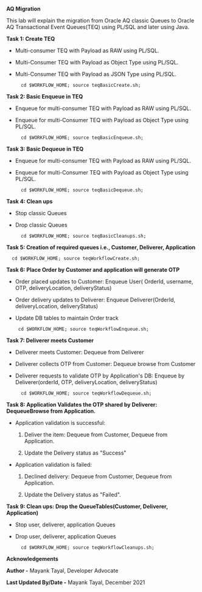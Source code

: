 **AQ Migration**

This lab will explain the migration from Oracle AQ classic Queues to Oracle AQ Transactional Event Queues(TEQ) using PL/SQL and later using Java. 

**Task 1: Create TEQ**

- Multi-consumer TEQ with Payload as RAW using PL/SQL.

- Multi-Consumer TEQ with Payload as Object Type using PL/SQL.

- Multi-Consumer TEQ with Payload as JSON Type using PL/SQL.

        
        cd $WORKFLOW_HOME; source teqBasicCreate.sh;

  
    

**Task 2: Basic Enqueue in TEQ**

- Enqueue for multi-consumer TEQ with Payload as RAW using PL/SQL.

- Enqueue for multi-Consumer TEQ with Payload as Object Type using PL/SQL.
        

        cd $WORKFLOW_HOME; source teqBasicEnqueue.sh;

       

**Task 3: Basic Dequeue in TEQ**

- Enqueue for multi-consumer TEQ with Payload as RAW using PL/SQL.

- Enqueue for multi-Consumer TEQ with Payload as Object Type using PL/SQL.
        

        cd $WORKFLOW_HOME; source teqBasicDequeue.sh;

       

**Task 4: Clean ups**

- Stop classic Queues
   
- Drop classic Queues 
   

        cd $WORKFLOW_HOME; source teqBasicCleanups.sh;
        

**Task 5: Creation of required queues i.e., Customer, Deliverer, Application**

      cd $WORKFLOW_HOME; source teqWorkflowCreate.sh;
      
**Task 6: Place Order by Customer and application will generate OTP**

- Order placed updates to Customer: Enqueue User( OrderId, username, OTP, deliveryLocation, deliveryStatus)

- Order delivery updates to Deliverer: Enqueue Deliverer(OrderId, deliveryLocation, deliveryStatus)

- Update DB tables to maintain Order track

       cd $WORKFLOW_HOME; source teqWorkflowEnqueue.sh;
       
**Task 7: Deliverer meets Customer**

- Deliverer meets Customer: Dequeue from Deliverer

- Deliverer collects OTP from Customer: Dequeue browse from Customer

- Deliverer requests to validate OTP by Application's DB: Enqueue by Deliverer(orderId, OTP, deliveryLocation, deliveryStatus)

        cd $WORKFLOW_HOME; source teqWorkflowDequeue.sh;
    
**Task 8: Application Validates the OTP shared by Deliverer: DequeueBrowse from Application.**

- Application validation is successful:

  1. Deliver the item: Dequeue from Customer, Dequeue from Application.

  2. Update the Delivery status as "Success"
 
- Application validation is failed:

  1. Declined delivery: Dequeue from Customer, Dequeue from Application.

  2. Update the Delivery status as "Failed".
  
**Task 9: Clean ups: Drop the QueueTables(Customer, Deliverer, Application)**

- Stop user, deliverer, application Queues

- Drop user, deliverer, application Queues

        cd $WORKFLOW_HOME; source teqWorkflowCleanups.sh;
    
    
    
**Acknowledgements**

**Author -** Mayank Tayal, Developer Advocate 

**Last Updated By/Date -** Mayank Tayal, December 2021



